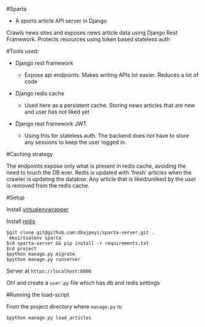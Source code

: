 #Sparta

- A sports article API server in Django

Crawls news sites and exposes news article data using Django Rest Framework.
Protects resources using token based stateless auth


#Tools used:
- Django rest framework
    - Expose api endpoints. Makes writing APIs lot easier. Reduces a lot of code

- Django redis cache
    - Used here as a persistent cache. Storing news articles that are new and  user has not liked yet 

- Django rest framework JWT
    - Using this for stateless auth. The backend does not have to store any sessions to keep the user logged in.
      
        

#Caching strategy

The endpoints expose only what is present in redis cache, avoiding the need to touch the DB ever.
Redis is updated with 'fresh' articles when the crawler is updating the databse. Any article that 
is liked/unliked by the user is removed from the redis cache.

#Setup

Install [virtualenvwrapper](https://virtualenvwrapper.readthedocs.org/en/latest/)





Install [redis](http://redis.io/download)    




```
$git clone git@github.com:dbajpeyi/sparta-server.git .
`mkvirtualenv sparta`
$cd sparta-server && pip install -r requirements.txt
$cd project
$python manage.py migrate
$python manage.py runserver
```
Server at `https://localhost:8000`

Oh! and create a `user.py` file which has db and redis settings 

#Running the load-script

From the project directory where `manage.py` is:
```
$python manage.py load_articles
```
  

